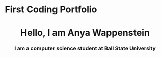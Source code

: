 # First Coding Portfolio
<h1 align="center"> Hello, I am Anya Wappenstein</h1>
<h3 align="center"> I am a computer science student at Ball State University</h3>
